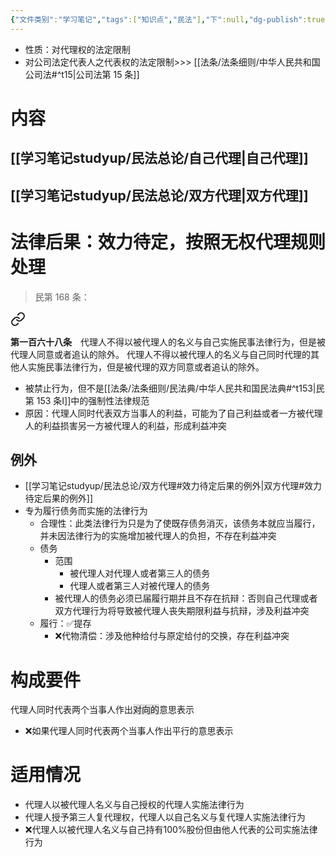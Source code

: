 ```yaml
---
{"文件类别":"学习笔记","tags":["知识点","民法"],"下":null,"dg-publish":true,"permalink":"/学习笔记studyup/民法总论/自我行为/","dgPassFrontmatter":true,"created":"2024-08-20T16:53:10.023+08:00","updated":"2024-11-18T23:08:43.681+08:00"}
---
```


- 性质：对代理权的法定限制
- 对公司法定代表人之代表权的法定限制>>> [[法条/法条细则/中华人民共和国公司法#^t15\|公司法第 15 条]]
# 内容
## [[学习笔记studyup/民法总论/自己代理\|自己代理]]
## [[学习笔记studyup/民法总论/双方代理\|双方代理]]
# 法律后果：效力待定，按照无权代理规则处理
>民第 168 条：
<div class="transclusion internal-embed is-loaded"><a class="markdown-embed-link" href="/////#t168" aria-label="Open link"><svg xmlns="http://www.w3.org/2000/svg" width="24" height="24" viewBox="0 0 24 24" fill="none" stroke="currentColor" stroke-width="2" stroke-linecap="round" stroke-linejoin="round" class="svg-icon lucide-link"><path d="M10 13a5 5 0 0 0 7.54.54l3-3a5 5 0 0 0-7.07-7.07l-1.72 1.71"></path><path d="M14 11a5 5 0 0 0-7.54-.54l-3 3a5 5 0 0 0 7.07 7.07l1.71-1.71"></path></svg></a><div class="markdown-embed">



**第一百六十八条**　代理人不得以被代理人的名义与自己实施民事法律行为，但是被代理人同意或者追认的除外。
代理人不得以被代理人的名义与自己同时代理的其他人实施民事法律行为，但是被代理的双方同意或者追认的除外。 

</div></div>

- 被禁止行为，但不是[[法条/法条细则/民法典/中华人民共和国民法典#^t153\|民第 153 条Ⅰ]]中的强制性法律规范
- 原因：代理人同时代表双方当事人的利益，可能为了自己利益或者一方被代理人的利益损害另一方被代理人的利益，形成利益冲突
## 例外
- [[学习笔记studyup/民法总论/双方代理#效力待定后果的例外\|双方代理#效力待定后果的例外]]
- 专为履行债务而实施的法律行为
	- 合理性：此类法律行为只是为了使既存债务消灭，该债务本就应当履行，并未因法律行为的实施增加被代理人的负担，不存在利益冲突
	- 债务
		- 范围
			- 被代理人对代理人或者第三人的债务
			- 代理人或者第三人对被代理人的债务
		- 被代理人的债务必须已届履行期并且不存在抗辩：否则自己代理或者双方代理行为将导致被代理人丧失期限利益与抗辩，涉及利益冲突
	- 履行：✅提存
		- ❌代物清偿：涉及他种给付与原定给付的交换，存在利益冲突
# 构成要件
代理人同时代表两个当事人作出<span style="background:rgba(92, 92, 92, 0.2)">对向的</span>意思表示
- ❌如果代理人同时代表两个当事人作出平行的意思表示
# 适用情况
- 代理人以被代理人名义与自己授权的代理人实施法律行为
- 代理人授予第三人复代理权，代理人以自己名义与复代理人实施法律行为
- ❌代理人以被代理人名义与自己持有100%股份但由他人代表的公司实施法律行为
